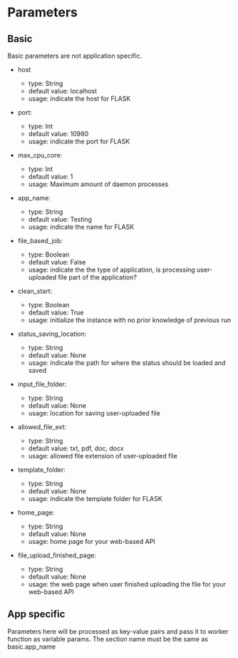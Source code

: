 # Parameters

## Basic
Basic parameters are not application specific.
* host 
    * type: String
    * default value: localhost
    * usage: indicate the host for FLASK
    
* port:
    * type: Int
    * default value: 10980
    * usage: indicate the port for FLASK
    
* max_cpu_core:
    * type: Int
    * default value: 1
    * usage: Maximum amount of daemon processes
    
* app_name:
    * type: String
    * default value: Testing
    * usage: indicate the name for FLASK
    
* file_based_job:
    * type: Boolean
    * default value: False
    * usage: indicate the the type of application, is processing user-uploaded file part of the application?
    
* clean_start:
    * type: Boolean
    * default value: True
    * usage: initialize the instance with no prior knowledge of previous run
    
* status_saving_location:
    * type: String
    * default value: None
    * usage: indicate the path for where the status should be loaded and saved
    
* input_file_folder:
    * type: String
    * default value: None
    * usage: location for saving user-uploaded file 
    
* allowed_file_ext:
    * type: String
    * default value: txt, pdf, doc, docx
    * usage: allowed file extension of user-uploaded file
    
* template_folder:
    * type: String
    * default value: None
    * usage: indicate the template folder for FLASK
    
* home_page:
    * type: String
    * default value: None
    * usage: home page for your web-based API
    
* file_upload_finished_page:
    * type: String
    * default value: None
    * usage: the web page when user finished uploading the file for your web-based API
    



## App specific
Parameters here will be processed as key-value pairs and pass it to worker function as variable params.
The section name must be the same as basic.app_name

